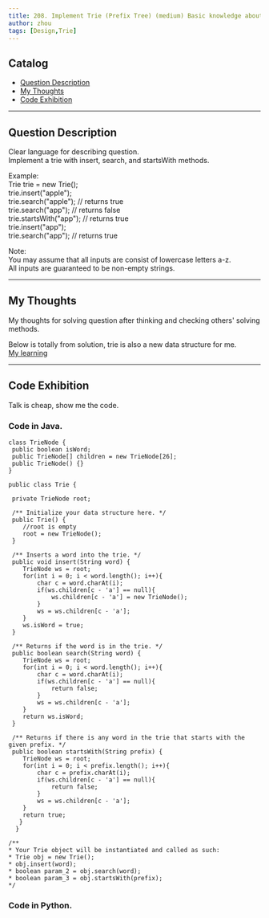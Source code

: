 ```yaml
---
title: 208. Implement Trie (Prefix Tree) (medium) Basic knowledge about Trie!                    
author: zhou      
tags: [Design,Trie]          
---
```


       

## Catalog  
+ [Question Description](#partI)
+ [My Thoughts](#partII)
+ [Code Exhibition](#partIII)

----------------------------------

## Question Description
Clear language for describing question.    
Implement a trie with insert, search, and startsWith methods.    

Example:   
Trie trie = new Trie();   
trie.insert("apple");    
trie.search("apple");   // returns true   
trie.search("app");     // returns false   
trie.startsWith("app"); // returns true    
trie.insert("app");      
trie.search("app");     // returns true    

Note:    
You may assume that all inputs are consist of lowercase letters a-z.    
All inputs are guaranteed to be non-empty strings.    


----------------------------------

## My Thoughts
My thoughts for solving question after thinking and checking others' solving methods.        

Below is totally from solution, trie is also a new data structure for me.      
[My learning](https://github.com/zhou-1/Personal-Blog/blob/master/_posts/JavaThinking/Tire.md)          


----------------------------------

## Code Exhibition
Talk is cheap, show me the code.    
### Code in Java.     

    class TrieNode {
     public boolean isWord; 
     public TrieNode[] children = new TrieNode[26];
     public TrieNode() {}
    }

    public class Trie {

     private TrieNode root;
    
     /** Initialize your data structure here. */
     public Trie() {
        //root is empty
        root = new TrieNode();
     }
    
     /** Inserts a word into the trie. */
     public void insert(String word) {
        TrieNode ws = root;
        for(int i = 0; i < word.length(); i++){
            char c = word.charAt(i);
            if(ws.children[c - 'a'] == null){
                ws.children[c - 'a'] = new TrieNode();
            }
            ws = ws.children[c - 'a'];
        }
        ws.isWord = true;
     }
    
     /** Returns if the word is in the trie. */
     public boolean search(String word) {
        TrieNode ws = root;
        for(int i = 0; i < word.length(); i++){
            char c = word.charAt(i);
            if(ws.children[c - 'a'] == null){
                return false;
            }
            ws = ws.children[c - 'a'];
        }
        return ws.isWord;
     }
    
     /** Returns if there is any word in the trie that starts with the given prefix. */
     public boolean startsWith(String prefix) {
        TrieNode ws = root;
        for(int i = 0; i < prefix.length(); i++){
            char c = prefix.charAt(i);
            if(ws.children[c - 'a'] == null){
                return false;
            }
            ws = ws.children[c - 'a'];
        }
        return true;
       }
      }

    /**
    * Your Trie object will be instantiated and called as such:
    * Trie obj = new Trie();
    * obj.insert(word);
    * boolean param_2 = obj.search(word);
    * boolean param_3 = obj.startsWith(prefix);
    */


### Code in Python.   



